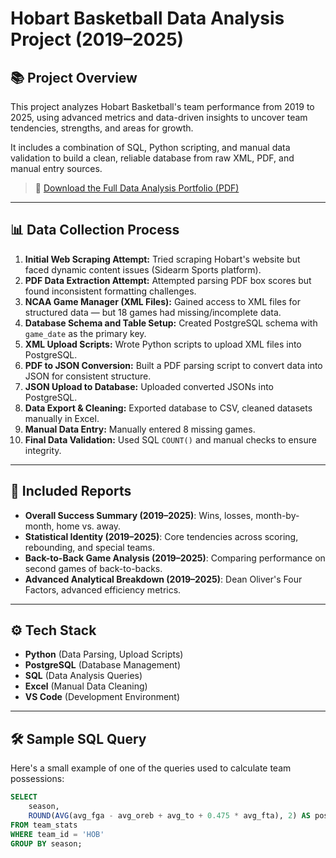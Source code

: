 # Hobart Basketball Data Analysis Project (2019–2025)

## 📚 Project Overview
This project analyzes Hobart Basketball's team performance from 2019 to 2025, using advanced metrics and data-driven insights to uncover team tendencies, strengths, and areas for growth.

It includes a combination of SQL, Python scripting, and manual data validation to build a clean, reliable database from raw XML, PDF, and manual entry sources.

> 📄 [Download the Full Data Analysis Portfolio (PDF)](Hobart_Basketball_Data_Analysis_Portfolio.pdf)

---

## 📊 Data Collection Process
1. **Initial Web Scraping Attempt:** Tried scraping Hobart's website but faced dynamic content issues (Sidearm Sports platform).
2. **PDF Data Extraction Attempt:** Attempted parsing PDF box scores but found inconsistent formatting challenges.
3. **NCAA Game Manager (XML Files):** Gained access to XML files for structured data — but 18 games had missing/incomplete data.
4. **Database Schema and Table Setup:** Created PostgreSQL schema with `game_date` as the primary key.
5. **XML Upload Scripts:** Wrote Python scripts to upload XML files into PostgreSQL.
6. **PDF to JSON Conversion:** Built a PDF parsing script to convert data into JSON for consistent structure.
7. **JSON Upload to Database:** Uploaded converted JSONs into PostgreSQL.
8. **Data Export & Cleaning:** Exported database to CSV, cleaned datasets manually in Excel.
9. **Manual Data Entry:** Manually entered 8 missing games.
10. **Final Data Validation:** Used SQL `COUNT()` and manual checks to ensure integrity.

---

## 🏀 Included Reports
- **Overall Success Summary (2019–2025)**: Wins, losses, month-by-month, home vs. away.
- **Statistical Identity (2019–2025)**: Core tendencies across scoring, rebounding, and special teams.
- **Back-to-Back Game Analysis (2019–2025)**: Comparing performance on second games of back-to-backs.
- **Advanced Analytical Breakdown (2019–2025)**: Dean Oliver's Four Factors, advanced efficiency metrics.

---

## ⚙️ Tech Stack
- **Python** (Data Parsing, Upload Scripts)
- **PostgreSQL** (Database Management)
- **SQL** (Data Analysis Queries)
- **Excel** (Manual Data Cleaning)
- **VS Code** (Development Environment)

---

## 🛠 Sample SQL Query
Here's a small example of one of the queries used to calculate team possessions:

```sql
SELECT 
    season,
    ROUND(AVG(avg_fga - avg_oreb + avg_to + 0.475 * avg_fta), 2) AS possessions
FROM team_stats
WHERE team_id = 'HOB'
GROUP BY season;


